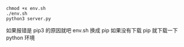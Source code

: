 ```
chmod +x env.sh
./env.sh
python3 server.py
```
如果报错是 pip3 的原因就吧 env.sh 换成 pip
如果没有下载 pip 就下载一下 python 环境